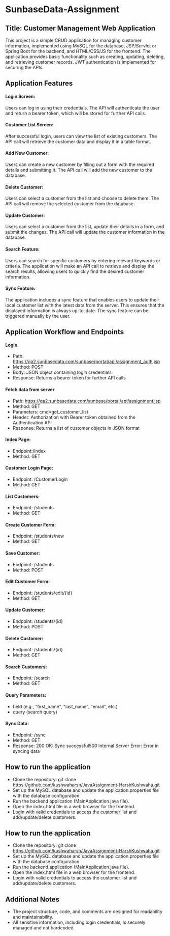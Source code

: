 
# SunbaseData-Assignment

## Title: Customer Management Web Application

This project is a simple CRUD application for managing customer information, implemented using MySQL for the database, JSP/Servlet or Spring Boot for the backend, and HTML/CSS/JS for the frontend. The application provides basic functionality such as creating, updating, deleting, and retrieving customer records. JWT authentication is implemented for securing the APIs.

## Application Features

#### Login Screen:
Users can log in using their credentials. The API will authenticate the user and return a bearer token, which will be stored for further API calls.
#### Customer List Screen:
After successful login, users can view the list of existing customers. The API call will retrieve the customer data and display it in a table format.
#### Add New Customer:
Users can create a new customer by filling out a form with the required details and submitting it. The API call will add the new customer to the database.
#### Delete Customer:
Users can select a customer from the list and choose to delete them. The API call will remove the selected customer from the database.
#### Update Customer:
Users can select a customer from the list, update their details in a form, and submit the changes. The API call will update the customer information in the database.
#### Search Feature:
Users can search for specific customers by entering relevant keywords or criteria. The application will make an API call to retrieve and display the search results, allowing users to quickly find the desired customer information.
#### Sync Feature:
The application includes a sync feature that enables users to update their local customer list with the latest data from the server. This ensures that the displayed information is always up-to-date. The sync feature can be triggered manually by the user.
## Application Workflow and Endpoints

#### Login
- Path: https://qa2.sunbasedata.com/sunbase/portal/api/assignment_auth.jsp
- Method: POST
- Body: JSON object containing login credentials
- Response: Returns a bearer token for further API calls

#### Fetch data from server
- Path: https://qa2.sunbasedata.com/sunbase/portal/api/assignment.jsp
- Method: GET
- Parameters: cmd=get_customer_list
- Header: Authorization with Bearer token obtained from the Authentication API
- Response: Returns a list of customer objects in JSON format

#### Index Page:
- Endpoint:/index
- Method: GET

#### Customer Login Page:
- Endpoint: /CustomerLogin
- Method: GET

#### List Customers:
- Endpoint: /students
- Method: GET

#### Create Customer Form:
- Endpoint: /students/new
- Method: GET

#### Save Customer:
- Endpoint: /students
- Method: POST

#### Edit Customer Form:
- Endpoint: /students/edit/{id}
- Method: GET

#### Update Customer:
- Endpoint: /students/{id}
- Method: POST

#### Delete Customer:
- Endpoint: /students/{id}
- Method: GET

#### Search Customers:
- Endpoint: /search
- Method: GET

#### Query Parameters:
- field (e.g., "first_name", "last_name", "email", etc.)
- query (search query)

#### Sync Data:
- Endpoint: /sync
- Method: GET
- Response: 200 OK: Sync successful500 Internal Server Error: Error in syncing data
## How to run the application

- Clone the repository: git clone <https://github.com/kushwaharsh/JavaAssignment-HarshKushwaha.git>
- Set up the MySQL database and update the application.properties file with the database configuration.
- Run the backend application (MainApplication.java file).
- Open the index.html file in a web browser for the frontend.
- Login with valid credentials to access the customer list and add/update/delete customers.
## How to run the application

- Clone the repository: git clone <https://github.com/kushwaharsh/JavaAssignment-HarshKushwaha.git>
- Set up the MySQL database and update the application.properties file with the database configuration.
- Run the backend application (MainApplication.java file).
- Open the index.html file in a web browser for the frontend.
- Login with valid credentials to access the customer list and add/update/delete customers.
## Additional Notes

- The project structure, code, and comments are designed for readability and maintainability.
- All sensitive information, including login credentials, is securely managed and not hardcoded.
